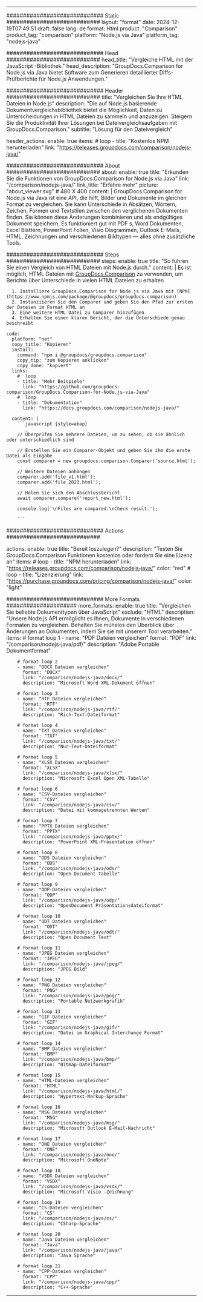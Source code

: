 
---
############################# Static ############################
layout: "format"
date:  2024-12-19T07:49:51
draft: false
lang: de
format: Html
product: "Comparison"
product_tag: "comparison"
platform: "Node.js via Java"
platform_tag: "nodejs-java"

############################# Head ############################
head_title: "Vergleiche HTML mit der JavaScript -Bibliothek."
head_description: "GroupDocs.Comparison for Node.js via Java bietet Software zum Generieren detaillierter Diffs-Prüfberichte für Node.js Anwendungen."

############################# Header ############################
title: "Vergleichen Sie Ihre HTML Dateien in Node.js" 
description: "Die auf Node.js basierende Dokumentvergleichsbibliothek bietet die Möglichkeit, Daten zu Unterscheidungen in HTML Dateien zu sammeln und anzuzeigen. Steigern Sie die Produktivität Ihrer Lösungen bei Dateivergleichsaufgaben mit GroupDocs.Comparison."
subtitle: "Lösung für den Dateivergleich" 

header_actions:
  enable: true
  items:
    #  loop
    - title: "Kostenlos NPM herunterladen"
      link: "https://releases.groupdocs.com/comparison/nodejs-java/"
      
############################# About ############################
about:
    enable: true
    title: "Erkunden Sie die Funktionen von GroupDocs.Comparison for Node.js via Java"
    link: "/comparison/nodejs-java/"
    link_title: "Erfahre mehr"
    picture: "about_viewer.svg" # 480 X 400
    content: |
       GroupDocs.Comparison for Node.js via Java ist eine API, die hilft, Bilder und Dokumente im gleichen Format zu vergleichen. Sie kann Unterschiede in Absätzen, Wörtern, Zeichen, Formen und Textstilen zwischen den verglichenen Dokumenten finden. Sie können diese Änderungen kombinieren und als endgültiges Dokument speichern. Es funktioniert gut mit PDF s, Word Dokumenten, Excel Blättern, PowerPoint Folien, Visio Diagrammen, Outlook E-Mails, HTML, Zeichnungen und verschiedenen Bildtypen — alles ohne zusätzliche Tools.

############################# Steps ############################
steps:
    enable: true
    title: "So führen Sie einen Vergleich von HTML Dateien mit Node.js durch."
    content: |
      Es ist möglich, HTML Dateien mit [GroupDocs.Comparison](https://products.groupdocs.com/comparison/nodejs-java/) zu verwenden, um Berichte über Unterschiede in vielen HTML Dateien zu erhalten
      
      1. Installiere GroupDocs.Comparison for Node.js via Java mit [NPM](https://www.npmjs.com/package/@groupdocs/groupdocs.comparison)
      2. Instanziieren Sie den Comparer und geben Sie den Pfad zur ersten der Dateien im Format HTML an
      3. Eine weitere HTML Datei zu Comparer hinzufügen
      4. Erhalten Sie einen klaren Bericht, der die Unterschiede genau beschreibt
   
    code:
      platform: "net"
      copy_title: "Kopieren"
      install:
        command: "npm i @groupdocs/groupdocs.comparison"
        copy_tip: "zum Kopieren anklicken"
        copy_done: "kopiert"
      links:
        #  loop
        - title: "Mehr Beispiele"
          link: "https://github.com/groupdocs-comparison/GroupDocs.Comparison-for-Node.js-via-Java"
        #  loop
        - title: "Dokumentation"
          link: "https://docs.groupdocs.com/comparison/nodejs-java/"
          
      content: |
        ```javascript {style=abap}

        // Überprüfen Sie mehrere Dateien, um zu sehen, ob sie ähnlich oder unterschiedlich sind

        // Erstellen Sie ein Comparer-Objekt und geben Sie ihm die erste Datei als Eingabe
        const comparer = new groupdocs.comparison.Comparer('source.html');

        // Weitere Dateien anhängen
        comparer.add('file_v1.html');
        comparer.add('file_2023.html');

        // Holen Sie sich den Abschlussbericht
        await comparer.compare('report_new.html');

        console.log('\nFiles are compared.\nCheck result.');

        ```            

############################# Actions ############################

actions:
  enable: true
  title: "Bereit loszulegen?"
  description: "Testen Sie GroupDocs.Comparison Funktionen kostenlos oder fordern Sie eine Lizenz an"
  items:
    #  loop
    - title: "NPM herunterladen"
      link: "https://releases.groupdocs.com/comparison/nodejs-java/"
      color: "red"
        #  loop
    - title: "Lizenzierung"
      link: "https://purchase.groupdocs.com/pricing/comparison/nodejs-java/"
      color: "light"


############################# More Formats #####################
more_formats:
    enable: true
    title: "Vergleichen Sie beliebte Dokumenttypen über JavaScript"
    exclude: "HTML"
    description: "Unsere Node.js API ermöglicht es Ihnen, Dokumente in verschiedenen Formaten zu vergleichen. Behalten Sie mühelos den Überblick über Änderungen an Dokumenten, indem Sie sie mit unserem Tool verarbeiten."
    items: 
        # format loop 1
        - name: "PDF Dateien vergleichen"
          format: "PDF"
          link: "/comparison/nodejs-java/pdf/"
          description: "Adobe Portable Dokumentformat"

        # format loop 2
        - name: "DOCX Dateien vergleichen"
          format: "DOCX"
          link: "/comparison/nodejs-java/docx/"
          description: "Microsoft Word XML-Dokument öffnen"

        # format loop 3
        - name: "RTF Dateien vergleichen"
          format: "RTF"
          link: "/comparison/nodejs-java/rtf/"
          description: "Rich-Text-Dateiformat"

        # format loop 4
        - name: "TXT Dateien vergleichen"
          format: "TXT"
          link: "/comparison/nodejs-java/txt/"
          description: "Nur-Text-Dateiformat"

        # format loop 5
        - name: "XLSX Dateien vergleichen"
          format: "XLSX"
          link: "/comparison/nodejs-java/xlsx/"
          description: "Microsoft Excel Open XML-Tabelle"

        # format loop 6
        - name: "CSV-Dateien vergleichen"
          format: "CSV"
          link: "/comparison/nodejs-java/csv/"
          description: "Datei mit kommagetrennten Werten"

        # format loop 7
        - name: "PPTX Dateien vergleichen"
          format: "PPTX"
          link: "/comparison/nodejs-java/pptx/"
          description: "PowerPoint XML-Präsentation öffnen"

        # format loop 8
        - name: "ODS Dateien vergleichen"
          format: "ODS"
          link: "/comparison/nodejs-java/ods/"
          description: "Open Document Tabelle"

        # format loop 9
        - name: "ODP-Dateien vergleichen"
          format: "ODP"
          link: "/comparison/nodejs-java/odp/"
          description: "OpenDocument Präsentationsdateiformat"

        # format loop 10
        - name: "ODT Dateien vergleichen"
          format: "ODT"
          link: "/comparison/nodejs-java/odt/"
          description: "Open Document Text"

        # format loop 11
        - name: "JPEG Dateien vergleichen"
          format: "JPEG"
          link: "/comparison/nodejs-java/jpeg/"
          description: "JPEG Bild"

        # format loop 12
        - name: "PNG Dateien vergleichen"
          format: "PNG"
          link: "/comparison/nodejs-java/png/"
          description: "Portable Netzwerkgrafik"

        # format loop 13
        - name: "GIF Dateien vergleichen"
          format: "GIF"
          link: "/comparison/nodejs-java/gif/"
          description: "Datei im Graphical Interchange Format"

        # format loop 14
        - name: "BMP Dateien vergleichen"
          format: "BMP"
          link: "/comparison/nodejs-java/bmp/"
          description: "Bitmap-Dateiformat"

        # format loop 15
        - name: "HTML-Dateien vergleichen"
          format: "HTML"
          link: "/comparison/nodejs-java/html/"
          description: "Hypertext-Markup-Sprache"

        # format loop 16
        - name: "MSG Dateien vergleichen"
          format: "MSG"
          link: "/comparison/nodejs-java/msg/"
          description: "Microsoft Outlook E-Mail-Nachricht"

        # format loop 17
        - name: "ONE Dateien vergleichen"
          format: "ONE"
          link: "/comparison/nodejs-java/one/"
          description: "Microsoft OneNote"

        # format loop 18
        - name: "VSDX Dateien vergleichen"
          format: "VSDX"
          link: "/comparison/nodejs-java/vsdx/"
          description: "Microsoft Visio -Zeichnung"

        # format loop 19
        - name: "CS-Dateien vergleichen"
          format: "CS"
          link: "/comparison/nodejs-java/cs/"
          description: "CSharp-Sprache"

        # format loop 20
        - name: "Java Dateien vergleichen"
          format: "Java"
          link: "/comparison/nodejs-java/java/"
          description: "Java Sprache"
          
        # format loop 21
        - name: "CPP-Dateien vergleichen"
          format: "CPP"
          link: "/comparison/nodejs-java/cpp/"
          description: "C++-Sprache"
---